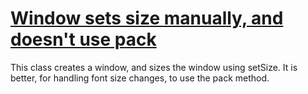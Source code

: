 # [Window sets size manually, and doesn't use pack](http://fb-contrib.sourceforge.net/bugdescriptions.html#S508C_NO_SETSIZE)

This class creates a window, and sizes the window using setSize. It is better,
			for handling font size changes, to use the pack method.